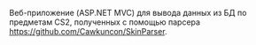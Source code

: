 Веб-приложение (ASP.NET MVC) для вывода данных из БД по предметам CS2, полученных с помощью парсера https://github.com/Cawkuncon/SkinParser.
